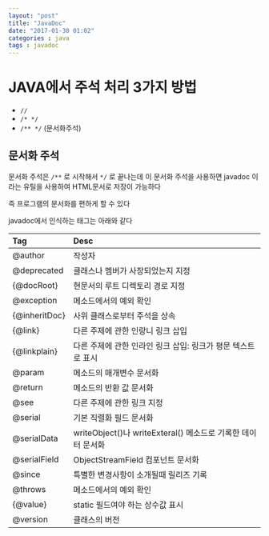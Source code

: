 ```yaml
---
layout: "post"
title: "JavaDoc"
date: "2017-01-30 01:02"
categories : java
tags : javadoc
---
```


# JAVA에서 주석 처리 3가지 방법

 - `//`
 - `/* */`
 - `/** */`  (문서화주석)

## 문서화 주석

문서화 주석은 `/**` 로 시작해서 `*/` 로 끝나는데 이 문서화 주석을 사용하면 javadoc 이라는 유틸을 사용하여 HTML문서로 저장이 가능하다

즉 프로그램의 문서화를 편하게 할 수 있다

javadoc에서 인식하는 태그는 아래와 같다

|Tag | Desc |
|:--|:--|
|@author | 작성자 |
|@deprecated | 클래스나 멤버가 사장되었는지 지정 |
|{@docRoot}|현문서의 루트 디렉토리 경로 지정 |
|@exception | 메소드에서의 예외 확인 |
|{@inheritDoc} | 사위 클래스로부터 주석을 상속 |
|{@link} | 다른 주제에 관한 인랑니 링크 삽입 |
|{@linkplain} | 다른 주제에 관한 인라인 링크 삽입: 링크가 평문 텍스트로 표시 |
|@param | 메소드의 매개변수 문서화 |
|@return | 메소드의 반환 값 문서화 |
|@see | 다른 주제에 관한 링크 지정 |
|@serial | 기본 직렬화 필드 문서화 |
|@serialData |writeObject()나 writeExteral() 메소드로 기록한 데이터 문서화 |
|@serialField | ObjectStreamField 컴포넌트 문서화 |
|@since | 특별한 변경사항이 소개될때 릴리즈 기록 |
|@throws | 메소드에서의 예외 확인|
|{@value} | static 필드여야 하는 상수값 표시 |
|@version | 클래스의 버전 |
